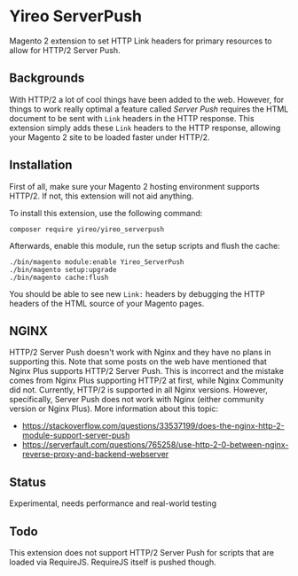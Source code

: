 # Yireo ServerPush
Magento 2 extension to set HTTP Link headers for primary resources to allow for HTTP/2 Server Push.

## Backgrounds
With HTTP/2 a lot of cool things have been added to the web. However, for things to work really optimal a feature called
*Server Push* requires the HTML document to be sent with `Link` headers in the HTTP response. This extension simply adds
these `Link` headers to the HTTP response, allowing your Magento 2 site to be loaded faster under HTTP/2.

## Installation
First of all, make sure your Magento 2 hosting environment supports HTTP/2. If not, this extension will not aid anything. 

To install this extension, use the following command:

    composer require yireo/yireo_serverpush

Afterwards, enable this module, run the setup scripts and flush the cache:

    ./bin/magento module:enable Yireo_ServerPush
    ./bin/magento setup:upgrade
    ./bin/magento cache:flush

You should be able to see new `Link:` headers by debugging the HTTP headers of the HTML source of your Magento pages.

## NGINX
HTTP/2 Server Push doesn't work with Nginx and they have no plans in supporting this. Note that some posts on the web have mentioned that Nginx Plus supports HTTP/2 Server Push. This is incorrect and the mistake comes from Nginx Plus supporting HTTP/2 at first, while Nginx Community did not. Currently, HTTP/2 is supported in all Nginx versions. However, specifically, Server Push does not work with Nginx (either community version or Nginx Plus). More information about this topic:
- https://stackoverflow.com/questions/33537199/does-the-nginx-http-2-module-support-server-push
- https://serverfault.com/questions/765258/use-http-2-0-between-nginx-reverse-proxy-and-backend-webserver

## Status
Experimental, needs performance and real-world testing

## Todo
This extension does not support HTTP/2 Server Push for scripts that are loaded via RequireJS. RequireJS itself is pushed
though.

